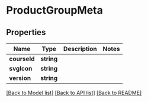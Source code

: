 # ProductGroupMeta

## Properties
Name | Type | Description | Notes
------------ | ------------- | ------------- | -------------
**courseId** | **string** |  | 
**svgIcon** | **string** |  | 
**version** | **string** |  | 

[[Back to Model list]](../README.md#documentation-for-models) [[Back to API list]](../README.md#documentation-for-api-endpoints) [[Back to README]](../README.md)


